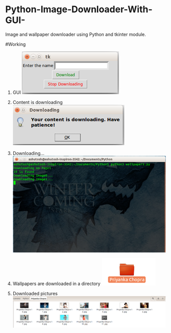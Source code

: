 # Python-Image-Downloader-With-GUI-
Image and wallpaper downloader using Python and tkinter module.

#Working
1. GUI
![Alt text](https://github.com/itsaashuu/Python-Image-Downloader-With-GUI-/blob/master/1.png?raw=true "GUI")

2. Content is downloading
![Alt text](https://github.com/itsaashuu/Python-Image-Downloader-With-GUI-/blob/master/2.png?raw=true "Content")

3. Downloading...
![Alt text](https://github.com/itsaashuu/Python-Image-Downloader-With-GUI-/blob/master/3.png?raw=true "Downloading")

4. Wallpapers are downloaded in a directory
![Alt text](https://github.com/itsaashuu/Python-Image-Downloader-With-GUI-/blob/master/4.png?raw=true "Dir")

5. Downloaded pictures
![Alt text](https://github.com/itsaashuu/Python-Image-Downloader-With-GUI-/blob/master/5.png?raw=true "DownloadedPics")
